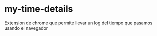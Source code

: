# my-time-details
Extension de chrome que permite llevar un log del tiempo que pasamos usando el navegador
